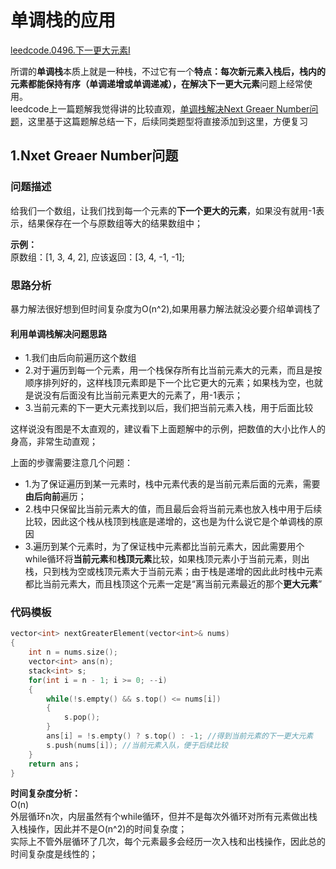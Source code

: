 # 单调栈的应用    


[leedcode.0496.下一更大元素I](https://github.com/wangrui996/leedcode/blob/master/%E6%A0%88/easy/0496.%E4%B8%8B%E4%B8%80%E4%B8%AA%E6%9B%B4%E5%A4%A7%E5%85%83%E7%B4%A0%20I.md)  





所谓的**单调栈**本质上就是一种栈，不过它有一个**特点：**每次新元素入栈后，栈内的元素都能保持有序（单调递增或单调递减），在解决**下一更大元素**问题上经常使用。  
leedcode上一篇题解我觉得讲的比较直观，[单调栈解决Next Greaer Number问题](https://leetcode-cn.com/problems/next-greater-element-i/solution/dan-diao-zhan-jie-jue-next-greater-number-yi-lei-w/)，这里基于这篇题解总结一下，后续同类题型将直接添加到这里，方便复习  


## 1.Nxet Greaer Number问题  

### 问题描述  
给我们一个数组，让我们找到每一个元素的**下一个更大的元素**，如果没有就用-1表示，结果保存在一个与原数组等大的结果数组中；  

**示例：**  
    原数组：[1, 3, 4, 2], 应该返回：[3, 4, -1, -1];  

### 思路分析  

暴力解法很好想到但时间复杂度为O(n^2),如果用暴力解法就没必要介绍单调栈了  

#### 利用**单调栈**解决问题思路  
* 1.我们由后向前遍历这个数组
* 2.对于遍历到每一个元素，用一个栈保存所有比当前元素大的元素，而且是按顺序排列好的，这样栈顶元素即是下一个比它更大的元素；如果栈为空，也就是说没有后面没有比当前元素更大的元素了，用-1表示；
* 3.当前元素的下一更大元素找到以后，我们把当前元素入栈，用于后面比较

这样说没有图是不太直观的，建议看下上面题解中的示例，把数值的大小比作人的身高，非常生动直观；  

上面的步骤需要注意几个问题：
* 1.为了保证遍历到某一元素时，栈中元素代表的是当前元素后面的元素，需要**由后向前**遍历；
* 2.栈中只保留比当前元素大的值，而且最后会将当前元素也放入栈中用于后续比较，因此这个栈从栈顶到栈底是递增的，这也是为什么说它是个单调栈的原因
* 3.遍历到某个元素时，为了保证栈中元素都比当前元素大，因此需要用个while循环将**当前元素**和**栈顶元素**比较，如果栈顶元素小于当前元素，则出栈，只到栈为空或栈顶元素大于当前元素；由于栈是递增的因此此时栈中元素都比当前元素大，而且栈顶这个元素一定是“离当前元素最近的那个**更大元素**”


### 代码模板
```cpp
vector<int> nextGreaterElement(vector<int>& nums)
{
    int n = nums.size();
    vector<int> ans(n);
    stack<int> s;
    for(int i = n - 1; i >= 0; --i)
    {
        while(!s.empty() && s.top() <= nums[i])
        {
            s.pop();
        }
        ans[i] = !s.empty() ? s.top() : -1; //得到当前元素的下一更大元素  
        s.push(nums[i]); //当前元素入队，便于后续比较
    }
    return ans；
}
```

**时间复杂度分析：**  
O(n)  
外层循环n次，内层虽然有个while循环，但并不是每次外循环对所有元素做出栈入栈操作，因此并不是O(n^2)的时间复杂度；  
实际上不管外层循环了几次，每个元素最多会经历一次入栈和出栈操作，因此总的时间复杂度是线性的；  




